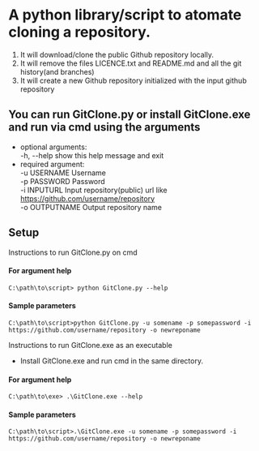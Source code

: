 # A python library/script to atomate cloning a repository. 
1. It will download/clone the public Github repository locally. 
2. It will remove the files LICENCE.txt and README.md and all the git history(and branches) 
3. It will create a new Github repository initialized with the input github repository

## You can run GitClone.py or install GitClone.exe and run via cmd using the arguments
* optional arguments:  
-h, --help     show this help message and exit
* required argument:  
-u USERNAME    Username  
-p PASSWORD    Password  
-i INPUTURL    Input repository(public) url like https://github.com/username/repository  
-o OUTPUTNAME  Output repository name

## Setup
Instructions to run GitClone.py on cmd 
#### For argument help
```
C:\path\to\script> python GitClone.py --help
```
#### Sample parameters
```
C:\path\to\script>python GitClone.py -u somename -p somepassword -i https://github.com/username/repository -o newreponame
```
Instructions to run GitClone.exe as an executable
* Install GitClone.exe and run cmd in the same directory.
#### For argument help
```
C:\path\to\exe> .\GitClone.exe --help
```
#### Sample parameters
```
C:\path\to\script>.\GitClone.exe -u somename -p somepassword -i https://github.com/username/repository -o newreponame
```
